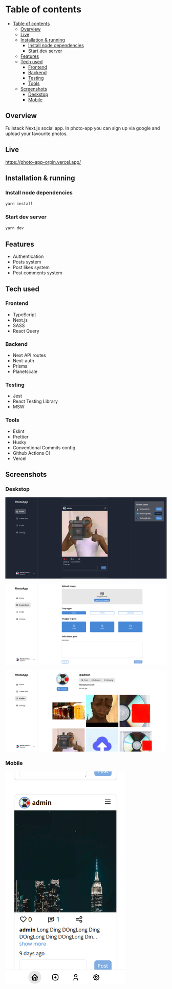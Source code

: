 
# Table of contents

- [Table of contents](#table-of-contents)
  - [Overview](#overview)
  - [Live](#live)
  - [Installation \& running](#installation--running)
    - [Install node dependencies](#install-node-dependencies)
    - [Start dev server](#start-dev-server)
  - [Features](#features)
  - [Tech used](#tech-used)
    - [Frontend](#frontend)
    - [Backend](#backend)
    - [Testing](#testing)
    - [Tools](#tools)
  - [Screenshots](#screenshots)
    - [Deskstop](#deskstop)
    - [Mobile](#mobile)

## Overview

Fullstack Next.js social app. In photo-app you can sign up via google and upload your favourite photos.

## Live

<https://photo-app-orpin.vercel.app/>

## Installation & running

### Install node dependencies

```bash
yarn install
```

### Start dev server

```bash
yarn dev
```

## Features

- Authentication
- Posts system
- Post likes system
- Post comments system

## Tech used

### Frontend

- TypeScript
- Next.js
- SASS
- React Query

### Backend

- Next API routes
- Next-auth
- Prisma
- Planetscale

### Testing

- Jest
- React Testing Library
- MSW

### Tools

- Eslint
- Prettier
- Husky
- Conventional Commits config
- Github Actions CI
- Vercel

## Screenshots

### Deskstop

![Desktop home](https://raw.githubusercontent.com/MaciejGarncarski/photo-app/main/.github/screenshots/desktop/desktop-home-dark.png)

![Desktop create post](https://raw.githubusercontent.com/MaciejGarncarski/photo-app/main/.github/screenshots/desktop/create-post.png)

![Desktop profile](https://raw.githubusercontent.com/MaciejGarncarski/photo-app/main/.github/screenshots/desktop/profile.png)

### Mobile

![Desktop mobile](https://raw.githubusercontent.com/MaciejGarncarski/photo-app/main/.github/screenshots/mobile/mobile-home-light.png)
